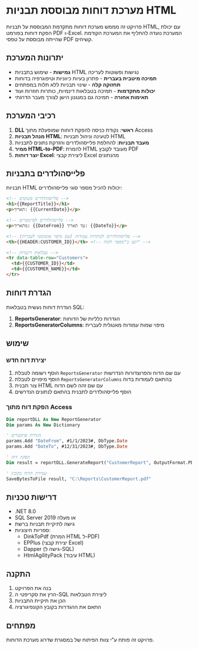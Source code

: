 # מערכת דוחות מבוססת תבניות HTML

פרויקט זה מממש מערכת דוחות מתקדמת המבוססת על תבניות HTML, עם יכולת הפקת דוחות בפורמט PDF ו-Excel. המערכת נועדה להחליף את המערכת הקודמת שהייתה מבוססת על טפסי PDF קשיחים.

## יתרונות המערכת

- **גמישות** - שימוש בתבניות HTML נגישות ופשוטות לעריכה
- **תמיכה מיטבית בעברית** - פתרון בעיות כיווניות וטיפוגרפיה בדוחות
- **תחזוקה קלה** - שינוי תבניות ללא תלות במפתחים
- **יכולות מתקדמות** - תמיכה בטבלאות דינמיות, כותרות חוזרות ועוד
- **תאימות אחורה** - תמיכה גם במנגנון הישן לצורך מעבר הדרגתי

## רכיבי המערכת

1. **DLL ראשי**: נקודת כניסה להפקת דוחות שמופעלת מתוך Access
2. **מנהל תבניות HTML**: לטעינה וניהול תבניות HTML
3. **מעבד תבניות**: להחלפת פלייסהולדרים והזרקת נתונים לתבניות
4. **ממיר HTML-to-PDF**: להמרת HTML מעובד לקובץ PDF
5. **יוצר דוחות Excel**: ליצירת קבצי Excel מהנתונים

## פלייסהולדרים בתבניות

תבניות HTML יכולות להכיל מספר סוגי פלייסהולדרים:

```html
<!-- פלייסהולדרים פשוטים -->
<h1>{{ReportTitle}}</h1>
<p>תאריך: {{CurrentDate}}</p>

<!-- פלייסהולדרים לפרמטרים -->
<p>מתאריך: {{DateFrom}} עד תאריך: {{DateTo}}</p>

<!-- פלייסהולדרים לכותרות עמודות (עם מיפוי אוטומטי לעברית) -->
<th>{{HEADER:CUSTOMER_ID}}</th> <!-- יוצג כ"מספר לקוח" -->

<!-- טבלאות דינמיות -->
<tr data-table-row="Customers">
  <td>{{CUSTOMER_ID}}</td>
  <td>{{CUSTOMER_NAME}}</td>
</tr>
```

## הגדרת דוחות

הגדרת דוחות נעשית בטבלאות SQL:

1. **ReportsGenerator**: הגדרות כלליות של הדוחות
2. **ReportsGeneratorColumns**: מיפוי שמות עמודות מאנגלית לעברית

## שימוש

### יצירת דוח חדש

1. הוסף רשומה לטבלת `ReportsGenerator` עם שם הדוח והפרוצדורות הנדרשות
2. הוסף מיפויים לטבלת `ReportsGeneratorColumns` בהתאם לעמודות בדוח
3. צור תבנית HTML עם שם זהה לשם הדוח
4. הוסף פלייסהולדרים לתבנית בהתאם לנתונים הנדרשים

### הפקת דוח מתוך Access

```vb
Dim reportDLL As New ReportGenerator
Dim params As New Dictionary

' הגדרת פרמטרים
params.Add "DateFrom", #1/1/2023#, DbType.Date
params.Add "DateTo", #12/31/2023#, DbType.Date

' הפקת דוח
Dim result = reportDLL.GenerateReport("CustomerReport", OutputFormat.PDF, params)

' שמירת הדוח כקובץ
SaveBytesToFile result, "C:\Reports\CustomerReport.pdf"
```

## דרישות טכניות

- .NET 8.0
- SQL Server 2019 או מעלה
- גישה לתיקיית תבניות ברשת
- ספריות חיצוניות:
  - DinkToPdf (המרת HTML ל-PDF)
  - EPPlus (יצירת קבצי Excel)
  - Dapper (גישה ל-SQL)
  - HtmlAgilityPack (עיבוד HTML)

## התקנה

1. בנה את הפרויקט
2. הרץ את סקריפטי ה-SQL ליצירת הטבלאות
3. הכן את תיקיית התבניות
4. התאם את ההגדרות בקובץ הקונפיגורציה

## מפתחים

פרויקט זה פותח ע"י צוות הפיתוח של במסגרת שדרוג מערכת הדוחות.
